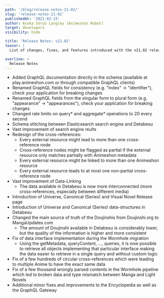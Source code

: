 ```yaml
---
path: '/blog/release-notes-21-02/'
slug: 'release-notes-21-02'
publishedAt: '2021-02-15'
author: Asuka Sōryū Langley (Animeshon Robot)
target: developers
visibility: hide

title: 'Release Notes: v21.02'
teaser: |
  List of changes, fixes, and features introduced with the v21.02 release.

overline: >
  Release Notes
---
```


* Added GraphQL documentation directly in the schema (available at play.animeshon.com or through compatible GraphQL clients)
* Renamed GraphQL fields for consistency (e.g. "index" -> "identifier"), check your application for breaking changes
* Renamed GraphQL fields from the singular form to plural form (e.g. "appearance" -> "appearances"), check your application for breaking changes 
* Changed rate limits on query* and aggregate* operations to 20 every second
* Schema stitching between Elasticsearch search engine and Detabesu
* Vast improvement of search engine reults
* Redesign of the cross-references:
    * Every external resource might lead to more than one cross-reference node
    * Cross-reference nodes might be flagged as partial if the external resource only matches partially with Animeshon metadata
    * Every external resource might be linked to more than one Animeshon resource
    * Every external resource leads to at most one non-partial cross-reference node
* Vast improvement of Data-Linking
    * The data available in Detabesu is now more interconnected (more cross-references, especially between different media)
* Introduction of Universe, Canonical (Series) and Visual Novel Release page
* Introduction of Universe and Canonical (Series) data-structures in Detabesu
* Changed the main source of truth of the Doujinshis from Doujinshi.org to MangaUpdates.com
    * The amount of Doujinshi available in Detabesu is considerably lower, but the quality of the information is higher and more consistent
* Fix of data interface implementation during the Wormhole migration
    * Using the getMetadata, queryContent, …, queries, it is now possible to retrieve all objects implementing that particular interface making the data easier to retrieve in a single query and without custom logic
* Fix of a few hundreds of circular cross-references which were leading to multiple Anime to have the exact same data
* Fix of a few thousand wrongly parsed contents in the Wormhole pipeline which led to broken data and type mismatch between Manga and Light Novels
* Additional minor fixes and improvements to the Encyclopedia as well as the GraphQL Gateway
